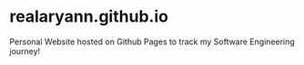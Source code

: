 # realaryann.github.io
Personal Website hosted on Github Pages to track my Software Engineering journey!
